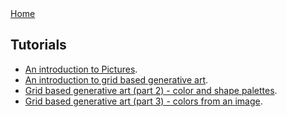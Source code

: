 <div class="nav">
  <a href="index.html">Home</a>
</div>

## Tutorials
* [An introduction to Pictures](tutorials/pictures-intro.html).
* [An introduction to grid based generative art](tutorials/generative-art-grid-intro.html).
* [Grid based generative art (part 2) - color and shape palettes](tutorials/generative-art-grid-part2.html).
* [Grid based generative art (part 3) - colors from an image](tutorials/generative-art-grid-part3.html).
